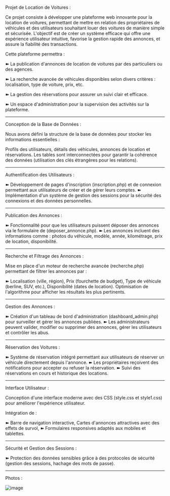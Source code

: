 Projet de Location de Voitures :

Ce projet consiste à développer une plateforme web innovante pour la location de voitures, permettant de mettre en relation des propriétaires de véhicules et 
des utilisateurs souhaitant louer des voitures de manière simple et sécurisée.
L'objectif est de créer un système efficace qui offre une expérience utilisateur intuitive, 
favorise la gestion rapide des annonces, et assure la fiabilité des transactions.

Cette plateforme permettra :

➽ La publication d'annonces de location de voitures par des particuliers ou des agences.

➽ La recherche avancée de véhicules disponibles selon divers critères : localisation, type de voiture, prix, etc.

➽ La gestion des réservations pour assurer un suivi clair et efficace.

➽ Un espace d'administration pour la supervision des activités sur la plateforme.

--------------------------------------------------------------------------------------------------------------------------

Conception de la Base de Données :

Nous avons défini la structure de la base de données pour stocker les informations essentielles :

Profils des utilisateurs, détails des véhicules, annonces de location et réservations.
Les tables sont interconnectées pour garantir la cohérence des données (utilisation des clés étrangères pour les relations).

---------------------------------------------------------------------------------------------------------------------------

Authentification des Utilisateurs :

➽ Développement de pages d'inscription (inscription.php) et de connexion permettant aux utilisateurs de créer et de gérer leurs comptes.
➽ Implémentation d'un système de gestion des sessions pour la sécurité des connexions et des données personnelles.

---------------------------------------------------------------------------------------------------------------------------

Publication des Annonces :

➽ Fonctionnalité pour que les utilisateurs puissent déposer des annonces via le formulaire de (deposer_annonce.php).
➽ Les annonces incluent des informations comme : photos du véhicule, modèle, année, kilométrage, prix de location, disponibilité.

---------------------------------------------------------------------------------------------------------------------------

Recherche et Filtrage des Annonces :

Mise en place d'un moteur de recherche avancée (recherche.php) permettant de filtrer les annonces par :

➽ Localisation (ville, région),
  Prix (fourchette de budget),
  Type de véhicule (berline, SUV, etc.),
  Disponibilité (dates de location).
  Optimisation de l'algorithme pour afficher les résultats les plus pertinents.

---------------------------------------------------------------------------------------------------------------------------

Gestion des Annonces :

➽ Création d'un tableau de bord d'administration (dashboard_admin.php) pour surveiller et gérer les annonces publiées.
➽ Les administrateurs peuvent valider, modifier ou supprimer des annonces, gérer les utilisateurs et contrôler les abus.

---------------------------------------------------------------------------------------------------------------------------

Réservation des Voitures :

➽ Système de réservation intégré permettant aux utilisateurs de réserver un véhicule directement depuis l'annonce.
➽ Les propriétaires reçoivent des notifications pour accepter ou refuser la réservation.
➽ Suivi des réservations en cours et historique des locations.

---------------------------------------------------------------------------------------------------------------------------

Interface Utilisateur :

Conception d'une interface moderne avec des CSS (style.css et style1.css) pour améliorer l'expérience utilisateur.

Intégration de :

➽ Barre de navigation interactive,
  Cartes d'annonces attractives avec des effets de survol,
➽ Formulaires responsives adaptés aux mobiles et tablettes.

---------------------------------------------------------------------------------------------------------------------------

Sécurité et Gestion des Sessions :

➽ Protection des données sensibles grâce à des protocoles de sécurité (gestion des sessions, hachage des mots de passe).


---------------------------------------------------------------------------------------------------------------------------

Photos : 

![image](https://github.com/user-attachments/assets/e8dac26e-37c6-4c1d-88da-292f607097ec)







